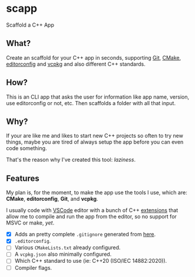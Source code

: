 # scapp
Scaffold a C++ App
## What?
Create an scaffold for your C++ app in seconds, supporting [Git](https://git-scm.com/), [CMake](https://cmake.org/), [editorconfig](https://editorconfig.org/) and [vcpkg](https://vcpkg.io/en/index.html) and also different C++ standards.
## How?
This is an CLI app that asks the user for information like app name, version, use editorconfig or not, etc. Then scaffolds a folder with all that input.
## Why?
If your are like me and likes to start new C++ projects so often to try new things, maybe you are tired of always setup the app before you can even code something. 

That's the reason why I've created this tool: *laziness*.
## Features
My plan is, for the moment, to make the app use the tools I use, which are: **CMake**, **editorconfig**, **Git**, and **vcpkg**.

I usually code with [VSCode](https://code.visualstudio.com/) editor with a bunch of C++ [extensions](https://marketplace.visualstudio.com/items?itemName=ms-vscode.cpptools-extension-pack) that allow me to compile and run the app from the editor, so no support for MSVC or make, *yet*.

 - [x] Adds an pretty complete `.gitignore` generated from [here](https://www.toptal.com/developers/gitignore).
 - [x] `.editorconfig`.
 - [ ] Various `CMakeLists.txt` already configured.
 - [ ] A `vcpkg.json` also minimally configured.
 - [ ] Which C++ standard to use (ie: C++20 (ISO/IEC 14882:2020)).
 - [ ] Compiler flags.
